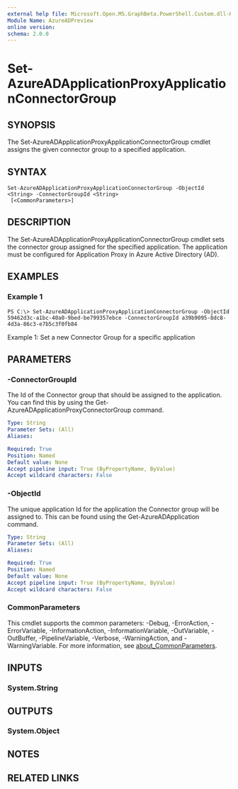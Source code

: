 ```yaml
---
external help file: Microsoft.Open.MS.GraphBeta.PowerShell.Custom.dll-Help.xml
Module Name: AzureADPreview
online version:
schema: 2.0.0
---
```


# Set-AzureADApplicationProxyApplicationConnectorGroup

## SYNOPSIS
The Set-AzureADApplicationProxyApplicationConnectorGroup cmdlet assigns the given connector group to a specified application. 

## SYNTAX

```
Set-AzureADApplicationProxyApplicationConnectorGroup -ObjectId <String> -ConnectorGroupId <String>
 [<CommonParameters>]
```

## DESCRIPTION
The Set-AzureADApplicationProxyApplicationConnectorGroup cmdlet sets the connector group assigned for the specified application. The application must be configured for Application Proxy in Azure Active Directory (AD). 

## EXAMPLES

### Example 1
```
PS C:\> Set-AzureADApplicationProxyApplicationConnectorGroup -ObjectId 59462d3c-a1bc-40a0-9bed-be799357ebce -ConnectorGroupId a39b9095-8dc8-4d3a-86c3-e7b5c3f0fb84
```

Example 1: Set a new Connector Group for a specific application

## PARAMETERS

### -ConnectorGroupId
The Id of the Connector group that should be assigned to the application. You can find this by using the Get-AzureADApplicationProxyConnectorGroup command.

```yaml
Type: String
Parameter Sets: (All)
Aliases:

Required: True
Position: Named
Default value: None
Accept pipeline input: True (ByPropertyName, ByValue)
Accept wildcard characters: False
```

### -ObjectId
The unique application Id for the application the Connector group will be assigned to. This can be found using the Get-AzureADApplication command.

```yaml
Type: String
Parameter Sets: (All)
Aliases:

Required: True
Position: Named
Default value: None
Accept pipeline input: True (ByPropertyName, ByValue)
Accept wildcard characters: False
```

### CommonParameters
This cmdlet supports the common parameters: -Debug, -ErrorAction, -ErrorVariable, -InformationAction, -InformationVariable, -OutVariable, -OutBuffer, -PipelineVariable, -Verbose, -WarningAction, and -WarningVariable. For more information, see [about_CommonParameters](http://go.microsoft.com/fwlink/?LinkID=113216).

## INPUTS

### System.String

## OUTPUTS

### System.Object

## NOTES

## RELATED LINKS
